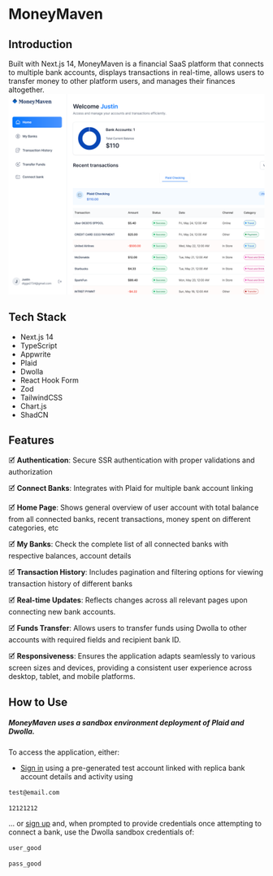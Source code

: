 # MoneyMaven

## Introduction

Built with Next.js 14, MoneyMaven is a financial SaaS platform that connects to multiple bank accounts, displays transactions in real-time, allows users to transfer money to other platform users, and manages their finances altogether.
<br/>
<img src="/public/icons/auth-image.png" width='600' alt="Project Banner">
<br/>

## Tech Stack

- Next.js 14
- TypeScript
- Appwrite
- Plaid
- Dwolla
- React Hook Form
- Zod
- TailwindCSS
- Chart.js
- ShadCN

## Features

🗹 **Authentication**: Secure SSR authentication with proper validations and authorization

🗹 **Connect Banks**: Integrates with Plaid for multiple bank account linking

🗹 **Home Page**: Shows general overview of user account with total balance from all connected banks, recent transactions, money spent on different categories, etc

🗹 **My Banks**: Check the complete list of all connected banks with respective balances, account details

🗹 **Transaction History**: Includes pagination and filtering options for viewing transaction history of different banks

🗹 **Real-time Updates**: Reflects changes across all relevant pages upon connecting new bank accounts.

🗹 **Funds Transfer**: Allows users to transfer funds using Dwolla to other accounts with required fields and recipient bank ID.

🗹 **Responsiveness**: Ensures the application adapts seamlessly to various screen sizes and devices, providing a consistent user experience across desktop, tablet, and mobile platforms.

## How to Use

##### MoneyMaven uses a sandbox environment deployment of Plaid and Dwolla.

To access the application, either:

* <a href='https://banking-manager.vercel.app/sign-in'>Sign in</a> using a pre-generated test account linked with replica bank account details and activity using

```bash
test@email.com
```
```bash
12121212
```

... or <a href='https://banking-manager.vercel.app/sign-up'>sign up</a> and, when prompted to provide credentials once attempting to connect a bank, use the Dwolla sandbox credentials of:

```bash
user_good
```
```bash
pass_good
```